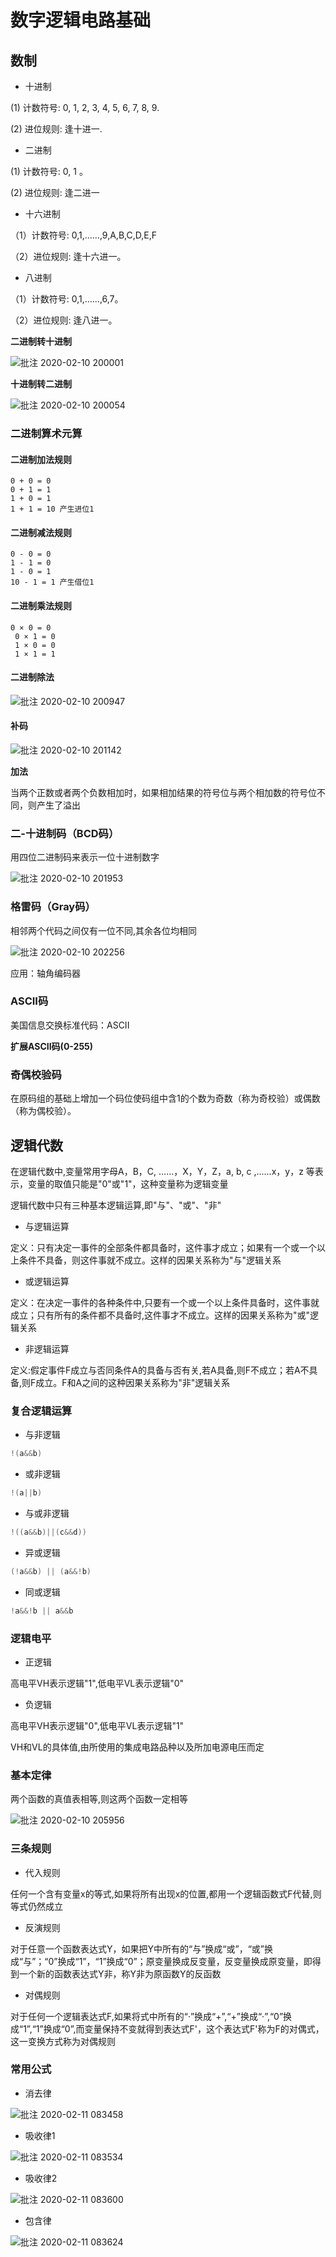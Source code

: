 # 数字逻辑电路基础

## 数制

- 十进制

(1) 计数符号: 0, 1, 2, 3, 4, 5, 6, 7, 8, 9.

(2) 进位规则: 逢十进一.

- 二进制

(1) 计数符号: 0, 1 。

(2) 进位规则: 逢二进一

- 十六进制

（1）计数符号: 0,1,......,9,A,B,C,D,E,F

（2）进位规则: 逢十六进一。

- 八进制

（1）计数符号: 0,1,......,6,7。

（2）进位规则: 逢八进一。

**二进制转十进制**

![批注 2020-02-10 200001](/assets/批注%202020-02-10%20200001.png)

**十进制转二进制**

![批注 2020-02-10 200054](/assets/批注%202020-02-10%20200054.png)

### 二进制算术元算

#### 二进制加法规则

```
0 + 0 = 0
0 + 1 = 1
1 + 0 = 1
1 + 1 = 10 产生进位1
```

#### 二进制减法规则

```
0 - 0 = 0
1 - 1 = 0
1 - 0 = 1
10 - 1 = 1 产生借位1
```

#### 二进制乘法规则

```
0 × 0 = 0
 0 × 1 = 0
 1 × 0 = 0
 1 × 1 = 1
```

#### 二进制除法

![批注 2020-02-10 200947](/assets/批注%202020-02-10%20200947.png)

#### 补码

![批注 2020-02-10 201142](/assets/批注%202020-02-10%20201142.png)

**加法**

当两个正数或者两个负数相加时，如果相加结果的符号位与两个相加数的符号位不同，则产生了溢出

### 二-十进制码（BCD码）

用四位二进制码来表示一位十进制数字

![批注 2020-02-10 201953](/assets/批注%202020-02-10%20201953.png)

### 格雷码（Gray码）

相邻两个代码之间仅有一位不同,其余各位均相同

![批注 2020-02-10 202256](/assets/批注%202020-02-10%20202256.png)

应用：轴角编码器

### ASCII码

美国信息交换标准代码：ASCII

**扩展ASCII码(0-255)**

### 奇偶校验码

在原码组的基础上增加一个码位使码组中含1的个数为奇数（称为奇校验）或偶数（称为偶校验）。

## 逻辑代数

在逻辑代数中,变量常用字母A，B，C, ......，X，Y，Z，a, b, c ,......x，y，z 等表示，变量的取值只能是"0"或"1"，这种变量称为逻辑变量

逻辑代数中只有三种基本逻辑运算,即"与"、"或"、"非"

- 与逻辑运算

定义：只有决定一事件的全部条件都具备时，这件事才成立；如果有一个或一个以上条件不具备，则这件事就不成立。这样的因果关系称为"与"逻辑关系

- 或逻辑运算

定义：在决定一事件的各种条件中,只要有一个或一个以上条件具备时，这件事就成立；只有所有的条件都不具备时,这件事才不成立。这样的因果关系称为"或"逻辑关系

- 非逻辑运算

定义:假定事件F成立与否同条件A的具备与否有关,若A具备,则F不成立；若A不具备,则F成立。F和A之间的这种因果关系称为"非"逻辑关系

### 复合逻辑运算

- 与非逻辑

```c
!(a&&b)
```

- 或非逻辑

```c
!(a||b)
```

- 与或非逻辑

```c
!((a&&b)||(c&&d))
```

- 异或逻辑

```c
(!a&&b) || (a&&!b)
```

- 同或逻辑

```c
!a&&!b || a&&b
```

### 逻辑电平

- 正逻辑

高电平VH表示逻辑"1",低电平VL表示逻辑"0"

- 负逻辑

高电平VH表示逻辑"0",低电平VL表示逻辑"1"

VH和VL的具体值,由所使用的集成电路品种以及所加电源电压而定

### 基本定律

两个函数的真值表相等,则这两个函数一定相等

![批注 2020-02-10 205956](/assets/批注%202020-02-10%20205956.png)

### 三条规则

-  代入规则 

任何一个含有变量x的等式,如果将所有出现x的位置,都用一个逻辑函数式F代替,则等式仍然成立

- 反演规则

对于任意一个函数表达式Y，如果把Y中所有的“与”换成“或”，“或”换成“与”；“0”换成“1”，“1”换成“0”；原变量换成反变量，反变量换成原变量，即得到一个新的函数表达式Y非，称Y非为原函数Y的反函数

- 对偶规则

对于任何一个逻辑表达式F,如果将式中所有的“·”换成“+”,“+”换成“·”,“0”换成“1”,“1”换成“0”,而变量保持不变就得到表达式F'，这个表达式F'称为F的对偶式，这一变换方式称为对偶规则

### 常用公式

- 消去律

![批注 2020-02-11 083458](/assets/批注%202020-02-11%20083458.png)

- 吸收律1

![批注 2020-02-11 083534](/assets/批注%202020-02-11%20083534.png)

- 吸收律2

![批注 2020-02-11 083600](/assets/批注%202020-02-11%20083600.png)

- 包含律

![批注 2020-02-11 083624](/assets/批注%202020-02-11%20083624.png)


